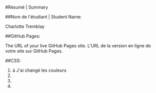 #Résumé | Summary

##Nom de l'étudiant | Student Name:

Charlotte Tremblay

##GitHub Pages:

The URL of your live GitHub Pages site. L'URL de la version en ligne de votre site sur GitHub Pages.



##CSS:

1. à  J'ai changé les couleurs
13.
14.
15.
